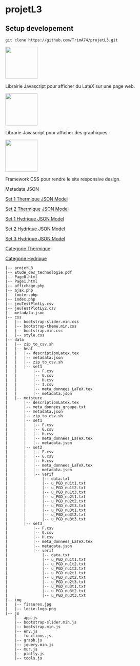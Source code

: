 # projetL3

Setup developement
------------------

    git clone https://github.com/TrimA74/projetL3.git
  

<img src="https://pbs.twimg.com/media/C7YC-6EXkAUOWFV.jpg" width="100">

Librairie Javascript pour afficher du LateX sur une page web.

<img src="https://plot.ly/static/enterprise/img/alternatives/logo-plotlyjs.048e93af0e82.png" width="100">

Librarie Javascript pour afficher des graphiques.

<img src="http://www.hugochaume.com/blog/wp-content/uploads/2016/02/solutions_bootstrap.png" width="100">

Framework CSS pour rendre le site responsive design.

Metadata JSON


[Set 1 Thermique JSON Model](http://objgen.com/json/models/x9fJ)

[Set 2 Thermique JSON Model](http://objgen.com/json/models/d1x7Z)

[Set 1 Hydrique JSON Model](http://objgen.com/json/models/hq5d)

[Set 2 Hydrique JSON Model](http://objgen.com/json/models/PFqw0)

[Set 3 Hydrique JSON Model](http://objgen.com/json/models/JAO)

[Categorie Thermique](http://objgen.com/json/models/XKeb)

[Categorie Hydrique](http://objgen.com/json/models/QcDeZ)



    |-- projetL3
    |-- Etude_des_technologie.pdf
    |-- Page0.html
    |-- Page1.html
    |-- affichage.php
    |-- ajax.php
    |-- footer.php
    |-- index.php
    |-- jeuTestPlotLy.csv
    |-- jeuTestPlotLy2.csv
    |-- metadata.json
    |-- css
    |   |-- bootstrap-slider.min.css
    |   |-- bootstrap-theme.min.css
    |   |-- bootstrap.min.css
    |   |-- style.css
    |-- data
    |   |-- zip_to_csv.sh
    |   |-- heat
    |   |   |-- descriptionLatex.tex
    |   |   |-- metadata.json
    |   |   |-- zip_to_csv.sh
    |   |   |-- set1
    |   |       |-- F.csv
    |   |       |-- G.csv
    |   |       |-- H.csv
    |   |       |-- I.csv
    |   |       |-- meta_donnees_LaTeX.tex
    |   |       |-- metadata.json
    |   |-- moisture
    |       |-- descriptionLatex.tex
    |       |-- meta_donnees_groupe.txt
    |       |-- metadata.json
    |       |-- zip_to_csv.sh
    |       |-- set1
    |       |   |-- F.csv
    |       |   |-- G.csv
    |       |   |-- H.csv
    |       |   |-- meta_donnees_LaTeX.tex
    |       |   |-- metadata.json
    |       |-- set2
    |       |   |-- F.csv
    |       |   |-- G.csv
    |       |   |-- H.csv
    |       |   |-- meta_donnees_LaTeX.tex
    |       |   |-- metadata.json
    |       |   |-- verif
    |       |       |-- data.txt
    |       |       |-- u_PGD_nu1t1.txt
    |       |       |-- u_PGD_nu1t2.txt
    |       |       |-- u_PGD_nu1t3.txt
    |       |       |-- u_PGD_nu2t1.txt
    |       |       |-- u_PGD_nu2t2.txt
    |       |       |-- u_PGD_nu2t3.txt
    |       |       |-- u_PGD_nu3t1.txt
    |       |       |-- u_PGD_nu3t2.txt
    |       |       |-- u_PGD_nu3t3.txt
    |       |-- set3
    |           |-- F.csv
    |           |-- G.csv
    |           |-- H.csv
    |           |-- meta_donnees_LaTeX.tex
    |           |-- metadata.json
    |           |-- verif
    |               |-- data.txt
    |               |-- u_PGD_nu1t1.txt
    |               |-- u_PGD_nu1t2.txt
    |               |-- u_PGD_nu1t3.txt
    |               |-- u_PGD_nu2t1.txt
    |               |-- u_PGD_nu2t2.txt
    |               |-- u_PGD_nu2t3.txt
    |               |-- u_PGD_nu3t1.txt
    |               |-- u_PGD_nu3t2.txt
    |               |-- u_PGD_nu3t3.txt
    |-- img
    |   |-- fissures.jpg
    |   |-- locie-logo.png
    |-- js
        |-- app.js
        |-- bootstrap-slider.min.js
        |-- bootstrap.min.js
        |-- env.js
        |-- fonctions.js
        |-- graph.js
        |-- jquery.min.js
        |-- mur.js
        |-- plotly.js
        |-- tools.js


[1]:http://objgen.com/json/models/txu
